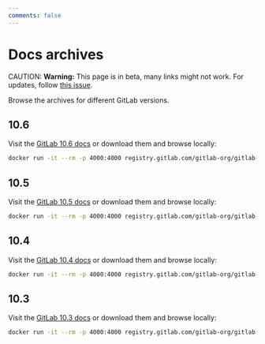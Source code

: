 ```yaml
---
comments: false
---
```


# Docs archives

CAUTION: **Warning:**
This page is in beta, many links might not work. For updates, follow
[this issue](https://gitlab.com/gitlab-org/gitlab-docs/issues/16).

Browse the archives for different GitLab versions.

## 10.6

Visit the [GitLab 10.6 docs](/10.6/) or download them and browse locally:

```sh
docker run -it --rm -p 4000:4000 registry.gitlab.com/gitlab-org/gitlab-docs:10.6
```

## 10.5

Visit the [GitLab 10.5 docs](/10.5/) or download them and browse locally:

```sh
docker run -it --rm -p 4000:4000 registry.gitlab.com/gitlab-org/gitlab-docs:10.5
```

## 10.4

Visit the [GitLab 10.4 docs](/10.4/) or download them and browse locally:

```sh
docker run -it --rm -p 4000:4000 registry.gitlab.com/gitlab-org/gitlab-docs:10.4
```

## 10.3

Visit the [GitLab 10.3 docs](/10.3/) or download them and browse locally:

```sh
docker run -it --rm -p 4000:4000 registry.gitlab.com/gitlab-org/gitlab-docs:10.3
```
